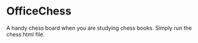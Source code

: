 # OfficeChess
A handy chess board when you are studying chess books.
Simply run the chess.html file.
